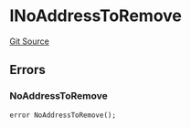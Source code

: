 # INoAddressToRemove
[Git Source](https://github.com/thrackle-io/forte-rules-engine/blob/870573a1cabb155592086e193c28d8b5f4d263c4/src/common/IErrors.sol)


## Errors
### NoAddressToRemove

```solidity
error NoAddressToRemove();
```

